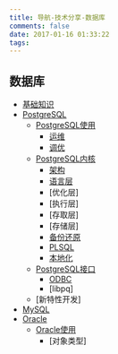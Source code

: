 ```yaml
---
title: 导航-技术分享-数据库
comments: false
date: 2017-01-16 01:33:22
tags:
---
```


<i class="icon-copy"></i> 数据库
----------
- [基础知识](/tags/%E6%95%B0%E6%8D%AE%E5%BA%93/)
- [PostgreSQL](/tags/PostgreSQL/)
    - [PostgreSQL使用](/tags/PostgreSQL/)
        - [运维]()
        - [调优](/tags/调优/)
    - [PostgreSQL内核](/tags/PostgreSQL/)
        - [架构](/tags/架构/)
        - [语言层](/tags/语言层/)
        - [优化层]
        - [执行层]
        - [存取层]
        - [存储层]
        - [备份还原](/tags/备份还原/)
        - [PLSQL](/tags/PLSQL/)
        - [本地化](/tags/本地化/)
	- [PostgreSQL接口](/tags/接口/)
		- [ODBC](/tags/ODBC/)
		- [libpq]
	- [新特性开发]
- [MySQL](/tags/MySQL/)
- [Oracle]()
	- [Oracle使用]()
		- [对象类型]
